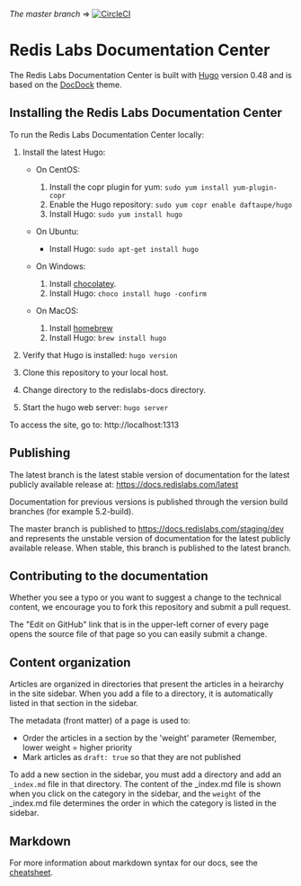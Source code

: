_The master branch_ => [![CircleCI](https://circleci.com/gh/RedisLabs/redislabs-docs/tree/master.svg?style=svg)](https://circleci.com/gh/RedisLabs/redislabs-docs/tree/master)

# Redis Labs Documentation Center


The Redis Labs Documentation Center is built with [Hugo]( https://gohugo.io/ ) version 0.48 and is based on the [DocDock]( https://github.com/vjeantet/hugo-theme-docdock.git ) theme.

## Installing the Redis Labs Documentation Center

To run the Redis Labs Documentation Center locally:

1. Install the latest Hugo:

    * On CentOS:

        1. Install the copr plugin for yum: `sudo yum install yum-plugin-copr`
        1. Enable the Hugo repository: `sudo yum copr enable daftaupe/hugo`
        1. Install Hugo: `sudo yum install hugo`

    * On Ubuntu:
    
        * Install Hugo: `sudo apt-get install hugo`

    * On Windows:

        1. Install [chocolatey](https://chocolatey.org/install).
        1. Install Hugo: `choco install hugo -confirm`
        
    * On MacOS:

        1. Install [homebrew](https://brew.sh/)
        2. Install Hugo: `brew install hugo`

1. Verify that Hugo is installed: `hugo version`
1. Clone this repository to your local host.
1. Change directory to the redislabs-docs directory.
1. Start the hugo web server: `hugo server`

To access the site, go to: http://localhost:1313

## Publishing

The latest branch is the latest stable version of documentation for the latest publicly available release at: https://docs.redislabs.com/latest

Documentation for previous versions is published through the version build branches (for example 5.2-build).

The master branch is published to https://docs.redislabs.com/staging/dev and represents the unstable version of documentation for the latest publicly available release. When stable, this branch is published to the latest branch.

## Contributing to the documentation

Whether you see a typo or you want to suggest a change to the technical content, we encourage you to fork this repository and submit a pull request.

The "Edit on GitHub" link that is in the upper-left corner of every page opens the source file of that page so you can easily submit a change.

## Content organization

Articles are organized in directories that present the articles in a heirarchy in the site sidebar. When you add a file to a directory, it is automatically listed in that section in the sidebar.

The metadata (front matter) of a page is used to:

* Order the articles in a section by the 'weight' parameter (Remember, lower weight = higher priority
* Mark articles as `draft: true` so that they are not published

To add a new section in the sidebar, you must add a directory and add an `_index.md` file in that directory. The content of the _index.md file is shown when you click on the category in the sidebar, and the `weight` of the _index.md file determines the order in which the category is listed in the sidebar.

## Markdown

For more information about markdown syntax for our docs, see the [cheatsheet](https://docs.redislabs.com/latest/cheatsheet).
